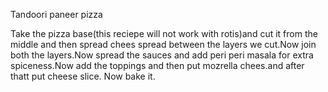 Tandoori paneer  pizza

Take the pizza base(this reciepe will not work with rotis)and cut it from the middle and then spread chees spread between the layers we cut.Now join both the layers.Now spread the sauces and add peri peri masala for extra spiceness.Now add the toppings and then put mozrella chees.and after thatt put cheese slice.
Now bake it.